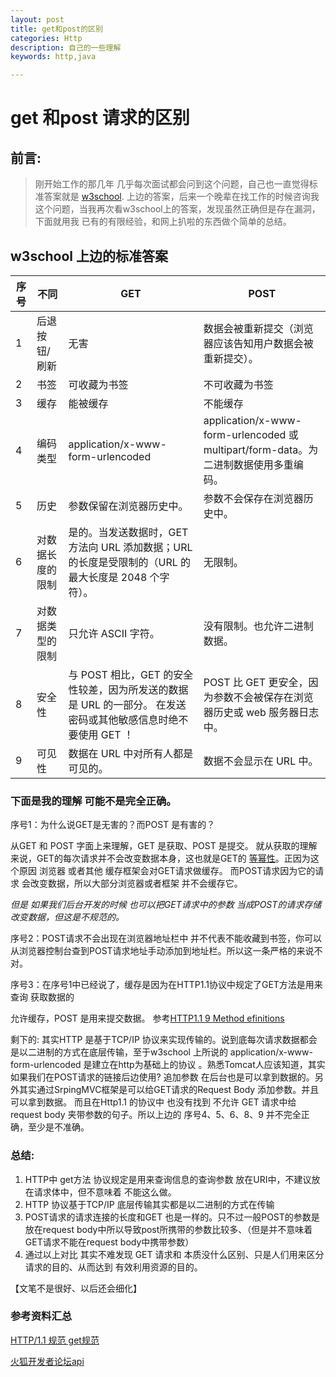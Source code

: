 ```yaml
---
layout: post
title: get和post的区别
categories: Http
description: 自己的一些理解
keywords: http,java

---
```



# get 和post 请求的区别

## 前言:

> 刚开始工作的那几年 几乎每次面试都会问到这个问题，自己也一直觉得标准答案就是 [ w3school](https://www.w3school.com.cn/tags/html_ref_httpmethods.asp). 上边的答案，后来一个晚辈在找工作的时候咨询我这个问题，当我再次看w3school上的答案，发现虽然正确但是存在漏洞，下面就用我 已有的有限经验，和网上扒啦的东西做个简单的总结。


## w3school 上边的标准答案

| 序号 | 不同     | GET   | POST        |
| -----| --------- | ------------------------| -------------|
| 1 | 后退按钮/刷新 | 无害 | 数据会被重新提交（浏览器应该告知用户数据会被重新提交）。|
| 2 | 书签| 可收藏为书签| 不可收藏为书签|
| 3 | 缓存| 能被缓存| 不能缓存        |
| 4 | 编码类型| application/x-www-form-urlencoded|application/x-www-form-urlencoded 或 multipart/form-data。为二进制数据使用多重编码。|
| 5 | 历史| 参数保留在浏览器历史中。| 参数不会保存在浏览器历史中。|
| 6 | 对数据长度的限制 | 是的。当发送数据时，GET 方法向 URL 添加数据；URL 的长度是受限制的（URL 的最大长度是 2048 个字符）。 | 无限制。                                                     |
| 7 | 对数据类型的限制 | 只允许 ASCII 字符。                                          | 没有限制。也允许二进制数据。                                 |
| 8 | 安全性           | 与 POST 相比，GET 的安全性较差，因为所发送的数据是 URL 的一部分。   在发送密码或其他敏感信息时绝不要使用 GET ！ | POST 比 GET 更安全，因为参数不会被保存在浏览器历史或 web 服务器日志中。 |
| 9 | 可见性           | 数据在 URL 中对所有人都是可见的。                            | 数据不会显示在 URL 中。                                      |

### 下面是我的理解 可能不是完全正确。

序号1：为什么说GET是无害的？而POST 是有害的？

从GET 和 POST 字面上来理解，GET 是获取、POST 是提交。 就从获取的理解来说，GET的每次请求并不会改变数据本身，这也就是GET的 [ 等幂性](https://www.w3school.com.cn/tags/html_ref_httpmethods.asp)。正因为这个原因 浏览器 或者其他 缓存框架会对GET请求做缓存。 而POST请求因为它的请求 会改变数据，所以大部分浏览器或者框架 并不会缓存它。

*但是 如果我们后台开发的时候 也可以把GET请求中的参数 当成POST的请求存储改变数据，但这是不规范的。*

序号2：POST请求不会出现在浏览器地址栏中 并不代表不能收藏到书签，你可以从浏览器控制台查到POST请求地址手动添加到地址栏。所以这一条严格的来说不对。



序号3：在序号1中已经说了，缓存是因为在HTTP1.1协议中规定了GET方法是用来查询 获取数据的

允许缓存，POST 是用来提交数据。 参考[HTTP1.1 9 Method efinitions](https://www.w3.org/Protocols/rfc2616/rfc2616-sec9.html)

剩下的: 其实HTTP 是基于TCP/IP 协议来实现传输的。说到底每次请求数据都会是以二进制的方式在底层传输，至于w3school 上所说的  application/x-www-form-urlencoded 是建立在http为基础上的协议 。熟悉Tomcat人应该知道，其实如果我们在POST请求的链接后边使用? 追加参数 在后台也是可以拿到数据的。另外其实通过SrpingMVC框架是可以给GET请求的Request Body 添加参数。并且可以拿到数据。 而且在Http1.1 的协议中 也没有找到 不允许 GET 请求中给request body 夹带参数的句子。所以上边的 序号4、5、6、8、9 并不完全正确，至少是不准确。



### 总结:

1. HTTP中 get方法 协议规定是用来查询信息的查询参数 放在URI中，不建议放在请求体中，但不意味着 不能这么做。
2. HTTP 协议基于TCP/IP 底层传输其实都是以二进制的方式在传输
3. POST请求的请求连接的长度和GET 也是一样的。只不过一般POST的参数是放在request body中所以导致post所携带的参数比较多、（但是并不意味着GET请求不能在request body中携带参数）
4. 通过以上对比 其实不难发现 GET 请求和 本质没什么区别、只是人们用来区分 请求的目的、从而达到 有效利用资源的目的。





【文笔不是很好、以后还会细化】



### 参考资料汇总

[HTTP/1.1 规范 get规范](https://tools.ietf.org/html/rfc7231#section-4.3.1) 

[火狐开发者论坛api](https://developer.mozilla.org/zh-CN/docs/Web/HTTP/Methods/GET)
